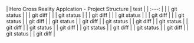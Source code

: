 | Hero Cross Reality Applcation - Project Structure | test |
|     :---:      | |
| git status   	 | |
| git diff       | |
| git status   	 | |
| git diff       | |
| git status   	 | |
| git diff       | |
| git status   	 |
| git diff       |
| git status   	 |
| git diff       |
| git status   	 |
| git diff       |
| git status   	 |
| git diff       |
| git status   	 |
| git diff       |
| git status   	 |
| git diff       |
| git status   	 |
| git diff       |
| git status   	 |
| git diff       |
